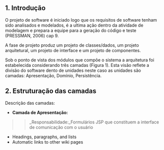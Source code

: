 ## 1. Introdução ##

O projeto de software é iniciado logo que os requisitos de software tenham sido analisados e modelados, é a ultima ação dentro da atividade de modelagem e prepara a equipe para a geração do código e teste (PRESSMAN, 2006) cap 9.

A fase de projeto produz um projeto de classes/dados, um projeto arquitetural, um projeto de interface e um projeto de componentes.

Sob o ponto de vista dos módulos que compõe o sistema a arquitetura foi estabelecida considerando três camadas (Figura 1). Esta visão reflete a divisão do software dento de unidades neste caso as unidades são camadas: Apresentação, Domínio, Persistência.


## 2. Estruturação das camadas ##

Descrição das camadas:
  * **Camada de Apresentação:**
> > _Responsabilidade:_Formulários JSP que constituem a interface de comunicação com o usuário
  * Headings, paragraphs, and lists
  * Automatic links to other wiki pages